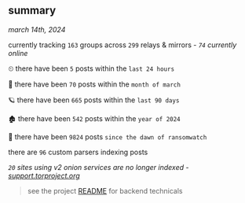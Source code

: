 
## summary
_march 14th, 2024_

currently tracking `163` groups across `299` relays & mirrors - _`74` currently online_

⏲ there have been `5` posts within the `last 24 hours`

🦈 there have been `70` posts within the `month of march`

🪐 there have been `665` posts within the `last 90 days`

🏚 there have been `542` posts within the `year of 2024`

🦕 there have been `9824` posts `since the dawn of ransomwatch`

there are `96` custom parsers indexing posts

_`20` sites using v2 onion services are no longer indexed - [support.torproject.org](https://support.torproject.org/onionservices/v2-deprecation/)_

> see the project [README](https://github.com/joshhighet/ransomwatch#ransomwatch--) for backend technicals
